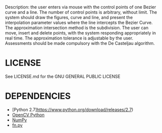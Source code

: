 Description: the user enters via mouse with the control points of one Bezier curve and a line. 
The number of control points is arbitrary, without limit. 
The system should draw the figures, curve and line, and present the interpolation parameter values 
where the line intercepts the Bezier Curve.
The approximation intersection method is the subdivision. 
The user can move, insert and delete points, with the system responding appropriately in real time. 
The approximation tolerance is adjustable by the user. Assessments should be made compulsory with the De Casteljau algorithm.

LICENSE
=======

See LICENSE.md for the GNU GENERAL PUBLIC LICENSE

DEPENDENCIES
============

* [Python 2.7]https://www.python.org/download/releases/2.7)
* [OpenCV Python](docs.opencv.org)
* [NumPy](http://www.numpy.org/)
* [fn.py](https://github.com/kachayev/fn.py)